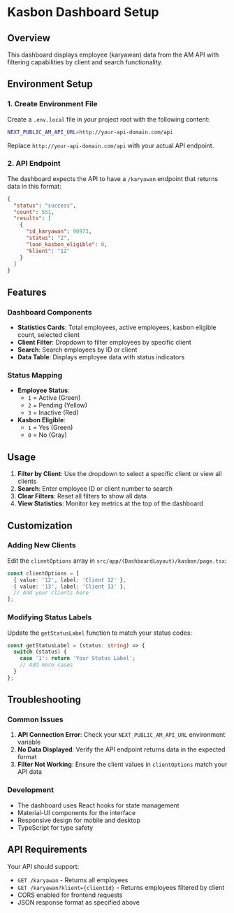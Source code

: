 # Kasbon Dashboard Setup

## Overview
This dashboard displays employee (karyawan) data from the AM API with filtering capabilities by client and search functionality.

## Environment Setup

### 1. Create Environment File
Create a `.env.local` file in your project root with the following content:

```bash
NEXT_PUBLIC_AM_API_URL=http://your-api-domain.com/api
```

Replace `http://your-api-domain.com/api` with your actual API endpoint.

### 2. API Endpoint
The dashboard expects the API to have a `/karyawan` endpoint that returns data in this format:

```json
{
  "status": "success",
  "count": 551,
  "results": [
    {
      "id_karyawan": 90973,
      "status": "2",
      "loan_kasbon_eligible": 0,
      "klient": "12"
    }
  ]
}
```

## Features

### Dashboard Components
- **Statistics Cards**: Total employees, active employees, kasbon eligible count, selected client
- **Client Filter**: Dropdown to filter employees by specific client
- **Search**: Search employees by ID or client
- **Data Table**: Displays employee data with status indicators

### Status Mapping
- **Employee Status**:
  - `1` = Active (Green)
  - `2` = Pending (Yellow) 
  - `3` = Inactive (Red)
- **Kasbon Eligible**:
  - `1` = Yes (Green)
  - `0` = No (Gray)

## Usage

1. **Filter by Client**: Use the dropdown to select a specific client or view all clients
2. **Search**: Enter employee ID or client number to search
3. **Clear Filters**: Reset all filters to show all data
4. **View Statistics**: Monitor key metrics at the top of the dashboard

## Customization

### Adding New Clients
Edit the `clientOptions` array in `src/app/(DashboardLayout)/kasbon/page.tsx`:

```typescript
const clientOptions = [
  { value: '12', label: 'Client 12' },
  { value: '13', label: 'Client 13' },
  // Add your clients here
];
```

### Modifying Status Labels
Update the `getStatusLabel` function to match your status codes:

```typescript
const getStatusLabel = (status: string) => {
  switch (status) {
    case '1': return 'Your Status Label';
    // Add more cases
  }
};
```

## Troubleshooting

### Common Issues
1. **API Connection Error**: Check your `NEXT_PUBLIC_AM_API_URL` environment variable
2. **No Data Displayed**: Verify the API endpoint returns data in the expected format
3. **Filter Not Working**: Ensure the client values in `clientOptions` match your API data

### Development
- The dashboard uses React hooks for state management
- Material-UI components for the interface
- Responsive design for mobile and desktop
- TypeScript for type safety

## API Requirements

Your API should support:
- `GET /karyawan` - Returns all employees
- `GET /karyawan?klient={clientId}` - Returns employees filtered by client
- CORS enabled for frontend requests
- JSON response format as specified above 